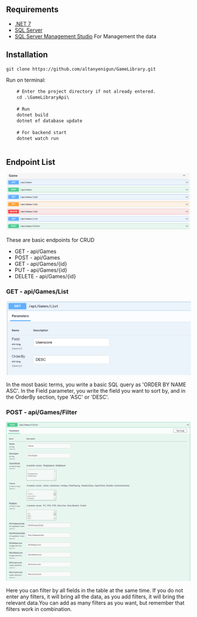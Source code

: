 ## Requirements

- [.NET 7](https://dotnet.microsoft.com/en-us/download/dotnet/7.0)
- [SQL Server](https://www.microsoft.com/tr-tr/sql-server/sql-server-downloads)
- [SQL Server Management Studio](https://learn.microsoft.com/tr-TR/sql/ssms/download-sql-server-management-studio-ssms?view=sql-server-ver16) For Management the data

## Installation
  ```shell
  git clone https://github.com/altanyenigun/GameLibrary.git
  ```


Run on terminal:
```shell
    # Enter the project directory if not already entered.
    cd .\GameLibraryApi\

    # Run 
    dotnet build
    dotnet ef database update

    # For backend start
    dotnet watch run
  
  ```

## Endpoint List

![endpointList](./Documentation/endpointList.PNG)

These are basic endpoints for CRUD

* GET  - api/Games
* POST - api/Games
* GET  - api/Games/{id}
* PUT - api/Games/{id}
* DELETE - api/Games/{id}


### GET - api/Games/List

![List](./Documentation/list.PNG)

In the most basic terms, you write a basic SQL query as 'ORDER BY NAME ASC'. In the Field parameter, you write the field you want to sort by, and in the OrderBy section, type 'ASC' or 'DESC'.

### POST - api/Games/Filter

![List](./Documentation/filter.PNG)

Here you can filter by all fields in the table at the same time. If you do not enter any filters, it will bring all the data, as you add filters, it will bring the relevant data.You can add as many filters as you want, but remember that filters work in combination.